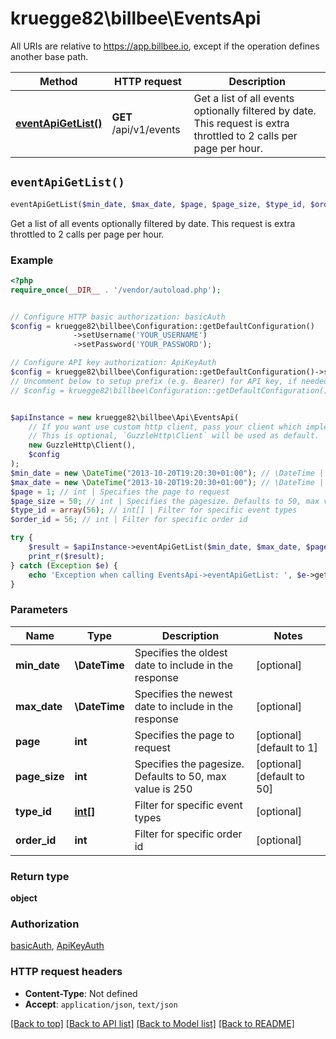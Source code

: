# kruegge82\billbee\EventsApi

All URIs are relative to https://app.billbee.io, except if the operation defines another base path.

| Method | HTTP request | Description |
| ------------- | ------------- | ------------- |
| [**eventApiGetList()**](EventsApi.md#eventApiGetList) | **GET** /api/v1/events | Get a list of all events optionally filtered by date. This request is extra throttled to 2 calls per page per hour. |


## `eventApiGetList()`

```php
eventApiGetList($min_date, $max_date, $page, $page_size, $type_id, $order_id): object
```

Get a list of all events optionally filtered by date. This request is extra throttled to 2 calls per page per hour.

### Example

```php
<?php
require_once(__DIR__ . '/vendor/autoload.php');


// Configure HTTP basic authorization: basicAuth
$config = kruegge82\billbee\Configuration::getDefaultConfiguration()
              ->setUsername('YOUR_USERNAME')
              ->setPassword('YOUR_PASSWORD');

// Configure API key authorization: ApiKeyAuth
$config = kruegge82\billbee\Configuration::getDefaultConfiguration()->setApiKey('X-Billbee-Api-Key', 'YOUR_API_KEY');
// Uncomment below to setup prefix (e.g. Bearer) for API key, if needed
// $config = kruegge82\billbee\Configuration::getDefaultConfiguration()->setApiKeyPrefix('X-Billbee-Api-Key', 'Bearer');


$apiInstance = new kruegge82\billbee\Api\EventsApi(
    // If you want use custom http client, pass your client which implements `GuzzleHttp\ClientInterface`.
    // This is optional, `GuzzleHttp\Client` will be used as default.
    new GuzzleHttp\Client(),
    $config
);
$min_date = new \DateTime("2013-10-20T19:20:30+01:00"); // \DateTime | Specifies the oldest date to include in the response
$max_date = new \DateTime("2013-10-20T19:20:30+01:00"); // \DateTime | Specifies the newest date to include in the response
$page = 1; // int | Specifies the page to request
$page_size = 50; // int | Specifies the pagesize. Defaults to 50, max value is 250
$type_id = array(56); // int[] | Filter for specific event types
$order_id = 56; // int | Filter for specific order id

try {
    $result = $apiInstance->eventApiGetList($min_date, $max_date, $page, $page_size, $type_id, $order_id);
    print_r($result);
} catch (Exception $e) {
    echo 'Exception when calling EventsApi->eventApiGetList: ', $e->getMessage(), PHP_EOL;
}
```

### Parameters

| Name | Type | Description  | Notes |
| ------------- | ------------- | ------------- | ------------- |
| **min_date** | **\DateTime**| Specifies the oldest date to include in the response | [optional] |
| **max_date** | **\DateTime**| Specifies the newest date to include in the response | [optional] |
| **page** | **int**| Specifies the page to request | [optional] [default to 1] |
| **page_size** | **int**| Specifies the pagesize. Defaults to 50, max value is 250 | [optional] [default to 50] |
| **type_id** | [**int[]**](../Model/int.md)| Filter for specific event types | [optional] |
| **order_id** | **int**| Filter for specific order id | [optional] |

### Return type

**object**

### Authorization

[basicAuth](../../README.md#basicAuth), [ApiKeyAuth](../../README.md#ApiKeyAuth)

### HTTP request headers

- **Content-Type**: Not defined
- **Accept**: `application/json`, `text/json`

[[Back to top]](#) [[Back to API list]](../../README.md#endpoints)
[[Back to Model list]](../../README.md#models)
[[Back to README]](../../README.md)
